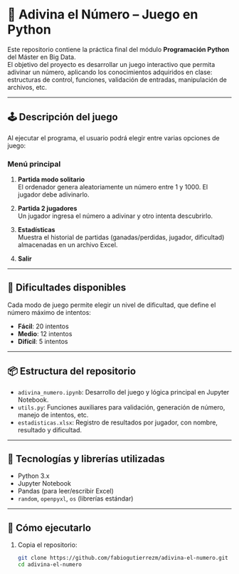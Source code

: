 # 🎯 Adivina el Número – Juego en Python

Este repositorio contiene la práctica final del módulo **Programación Python** del Máster en Big Data.  
El objetivo del proyecto es desarrollar un juego interactivo que permita adivinar un número, aplicando los conocimientos adquiridos en clase: estructuras de control, funciones, validación de entradas, manipulación de archivos, etc.

---

## 🕹️ Descripción del juego

Al ejecutar el programa, el usuario podrá elegir entre varias opciones de juego:

### Menú principal

1. **Partida modo solitario**  
   El ordenador genera aleatoriamente un número entre 1 y 1000. El jugador debe adivinarlo.

2. **Partida 2 jugadores**  
   Un jugador ingresa el número a adivinar y otro intenta descubrirlo.

3. **Estadísticas**  
   Muestra el historial de partidas (ganadas/perdidas, jugador, dificultad) almacenadas en un archivo Excel.

4. **Salir**

---

## 🧠 Dificultades disponibles

Cada modo de juego permite elegir un nivel de dificultad, que define el número máximo de intentos:

- **Fácil**: 20 intentos  
- **Medio**: 12 intentos  
- **Difícil**: 5 intentos

---

## 📦 Estructura del repositorio

- `adivina_numero.ipynb`: Desarrollo del juego y lógica principal en Jupyter Notebook.
- `utils.py`: Funciones auxiliares para validación, generación de número, manejo de intentos, etc.
- `estadisticas.xlsx`: Registro de resultados por jugador, con nombre, resultado y dificultad.

---

## 🧪 Tecnologías y librerías utilizadas

- Python 3.x  
- Jupyter Notebook  
- Pandas (para leer/escribir Excel)  
- `random`, `openpyxl`, `os` (librerías estándar)

---

## 🚀 Cómo ejecutarlo

1. Copia el repositorio:
   ```bash
   git clone https://github.com/fabiogutierrezm/adivina-el-numero.git
   cd adivina-el-numero
